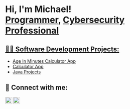 <h1>Hi, I'm Michael! <br/><a href="https://github.com/michaelburnes-hub">Programmer</a>, <a href="https://www.linkedin.com/in/michaelburnes24">Cybersecurity Professional</h1>

<h2>👨‍💻 Software Development Projects:</h2>

- [Age In Minutes Calculator App](https://github.com/MichaelBurnes-hub/AgeInMinutesCalculator.git)
- [Calculator App](https://github.com/MichaelBurnes-hub/Calculator.git)
- [Java Projects](https://github.com/MichaelBurnes-hub/MyProjects.git)
  

<h2> 🤳 Connect with me:</h2>

[<img align="left" alt="JoshMadakor | LinkedIn" width="22px" src="https://cdn.jsdelivr.net/npm/simple-icons@v3/icons/linkedin.svg" />][linkedin]
[<img align="left" alt="JoshMadakor | Facebook" width="22px" src="https://cdn.jsdelivr.net/npm/simple-icons@v3/icons/facebook.svg" />][facebook]

[linkedin]: https://linkedin.com/in/michaelburnes24
[facebook]: https://www.facebook.com/michael.burnes.796

<!--
**michaelburnes-hub/michaelburnes-hub** is a ✨ _special_ ✨ repository because its `README.md` (this file) appears on your GitHub profile.

Here are some ideas to get you started:

- 🔭 I’m currently working on ...
- 🌱 I’m currently learning ...
- 👯 I’m looking to collaborate on ...
- 🤔 I’m looking for help with ...
- 💬 Ask me about ...
- 📫 How to reach me: ...
- 😄 Pronouns: ...
- ⚡ Fun fact: ...
-->
